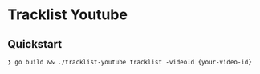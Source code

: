 # Tracklist Youtube

## Quickstart

`❯ go build && ./tracklist-youtube tracklist -videoId {your-video-id}`
